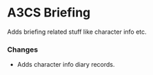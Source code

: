 # A3CS Briefing
Adds briefing related stuff like character info  etc.

### Changes
- Adds character info diary records.

